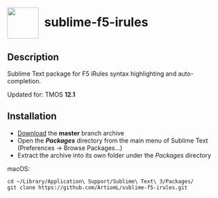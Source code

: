 # <img align="center" src="Icons/sublime.ico" height="72">&nbsp;&nbsp;sublime-f5-irules

## Description

Sublime Text package for F5 iRules syntax highlighting and auto-completion.

Updated for: TMOS **12.1**

## Installation

* [Download](https://github.com/ArtiomL/sublime-f5-irules/archive/master.zip) the **master** branch archive
* Open the **_Packages_** directory from the main menu of Sublime Text (Preferences → Browse Packages...)
* Extract the archive into its own folder under the _Packages_ directory

macOS:

```
cd ~/Library/Application\ Support/Sublime\ Text\ 3/Packages/
git clone https://github.com/ArtiomL/sublime-f5-irules.git
```

